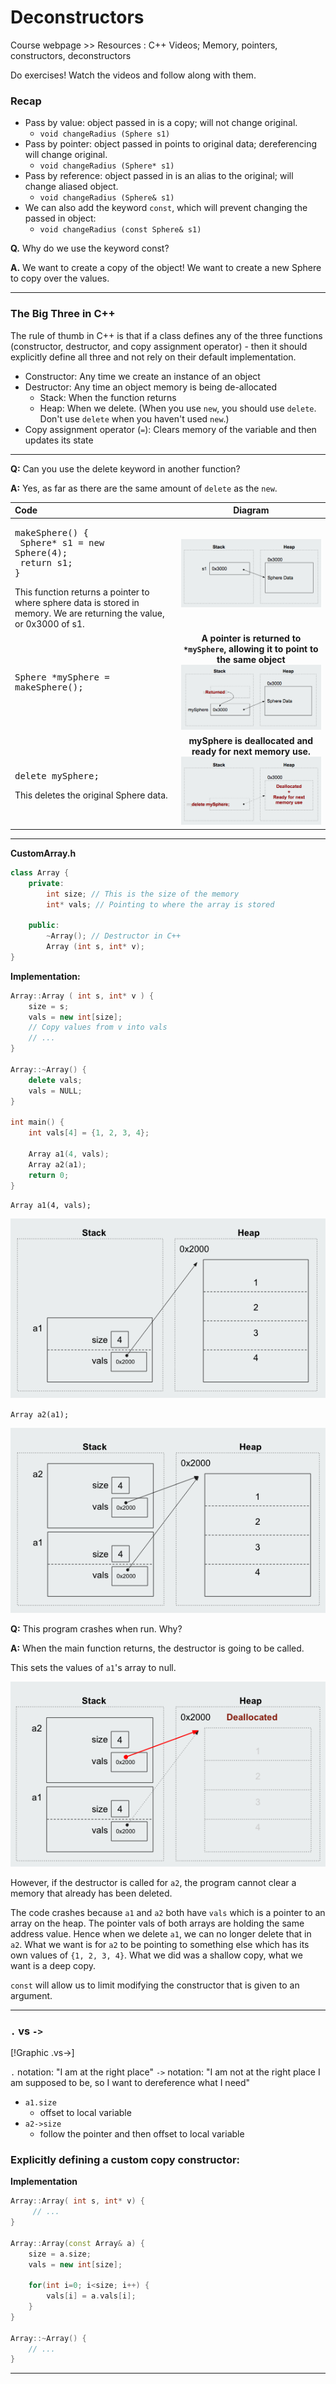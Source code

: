 # Deconstructors

Course webpage >> Resources : C++ Videos; Memory, pointers, constructors, deconstructors

Do exercises! Watch the videos and follow along with them.


### Recap

  * Pass by value: object passed in is a copy; will not change original.
    * `void changeRadius (Sphere s1)`
  * Pass by pointer: object passed in points to original data; dereferencing will change original.
    * `void changeRadius (Sphere* s1)`
  * Pass by reference: object passed in is an alias to the original; will change aliased object.
    * `void changeRadius (Sphere& s1)`
  * We can also add the keyword `const`, which will prevent changing the passed in object:
    * `void changeRadius (const Sphere& s1)`

**Q.** Why do we use the keyword const?

**A.** We want to create a copy of the object! We want to create a new Sphere to copy over the values.

------

### The Big Three in C++
The rule of thumb in C++ is that if a class defines any of the three functions (constructor, destructor, and copy assignment operator) - then it should explicitly define all three and not rely on their default implementation.

  * Constructor: Any time we create an instance of an object
  * Destructor: Any time an object memory is being de-allocated
    * Stack: When the function returns
    * Heap: When we delete. (When you use `new`, you should use `delete`. Don't use `delete` when you haven't used `new`.)
  * Copy assignment operator (`=`): Clears memory of the variable and then updates its state

------

**Q:** Can you use the delete keyword in another function?

**A:** Yes, as far as there are the same amount of `delete` as the `new`.

| Code | Diagram |
| :--- | :---:|
| <pre>makeSphere() {<br>&nbsp;Sphere* s1 = new Sphere(4);<br>&nbsp;return s1;<br>}</pre> This function returns a pointer to where sphere data is stored in memory. We are returning the value, or 0x3000 of s1. | ![Constructing a Sphere](https://github.com/EverTokki/CPSC221_Notes/blob/master/images/sph1.png "Constructing a Sphere Object")|
|<pre>Sphere *mySphere = makeSphere();</pre> | **A pointer is returned to `*mySphere`, allowing it to point to the same object**![Returning a Sphere](https://github.com/EverTokki/CPSC221_Notes/blob/master/images/sph2.png "Returning a Sphere Object")|
|<pre>delete mySphere;</pre> This deletes the original Sphere data.|**mySphere is deallocated and ready for next memory use.** ![Delete mySphere](https://github.com/EverTokki/CPSC221_Notes/blob/master/images/sph3.png "Delete mySphere")|

------

**CustomArray.h**

```cpp
class Array {
	private:
		int size; // This is the size of the memory
		int* vals; // Pointing to where the array is stored

	public:
		~Array(); // Destructor in C++
		Array (int s, int* v);
}
```

**Implementation:**

```cpp
Array::Array ( int s, int* v ) {
	size = s;
	vals = new int[size];
	// Copy values from v into vals
	// ...
}

Array::~Array() {
	delete vals;
	vals = NULL;
}

int main() {
	int vals[4] = {1, 2, 3, 4};

	Array a1(4, vals);
	Array a2(a1);
	return 0;
}
```
`Array a1(4, vals);`

![a1 pointer](https://github.com/EverTokki/CPSC221_Notes/blob/master/images/a1vals.png "a1 pointer")

`Array a2(a1);`

![a2 pointer](https://github.com/EverTokki/CPSC221_Notes/blob/master/images/a2vals.png "a2 pointer")

**Q:** This program crashes when run. Why?

**A:** When the main function returns, the destructor is going to be called.

This sets the values of `a1`'s array to null.

![a1 is deconstructed](https://github.com/EverTokki/CPSC221_Notes/blob/master/images/a2valsD.png "a1 is deconstructed")

However, if the destructor is called for `a2`, the program cannot clear a memory that already has been deleted.

The code crashes because `a1` and `a2` both have `vals` which is a pointer to an array on the heap. The pointer vals of both arrays are holding the same address value. Hence when we delete `a1`, we can no longer delete that in `a2`. What we want is for `a2` to be pointing to something else which has its own values of `{1, 2, 3, 4}`. What we did was a shallow copy, what we want is a deep copy.  

`const` will allow us to limit modifying the constructor that is given to an argument.

------

### `.` vs `->`

[!Graphic .vs->]

`.` notation: "I am at the right place"
`->` notation: "I am not at the right place I am supposed to be, so I want to dereference what I need"

  * `a1.size`
    * offset to local variable
  * `a2->size`
    * follow the pointer and then offset to local variable

### Explicitly defining a custom copy constructor:

**Implementation**

```cpp
Array::Array( int s, int* v) {
	 // ...
}

Array::Array(const Array& a) {
	size = a.size;
	vals = new int[size];

	for(int i=0; i<size; i++) {
		vals[i] = a.vals[i];
	}
}

Array::~Array() {
	// ...
}
```

------

